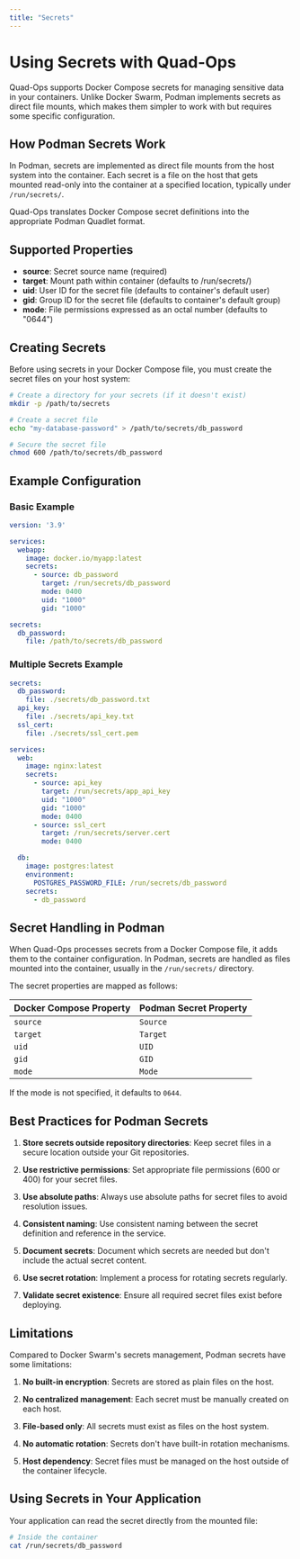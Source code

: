 ```yaml
---
title: "Secrets"
---
```


# Using Secrets with Quad-Ops

Quad-Ops supports Docker Compose secrets for managing sensitive data in your containers. Unlike Docker Swarm, Podman implements secrets as direct file mounts, which makes them simpler to work with but requires some specific configuration.

## How Podman Secrets Work

In Podman, secrets are implemented as direct file mounts from the host system into the container. Each secret is a file on the host that gets mounted read-only into the container at a specified location, typically under `/run/secrets/`.

Quad-Ops translates Docker Compose secret definitions into the appropriate Podman Quadlet format.

## Supported Properties

- **source**: Secret source name (required)
- **target**: Mount path within container (defaults to /run/secrets/<source>)
- **uid**: User ID for the secret file (defaults to container's default user)
- **gid**: Group ID for the secret file (defaults to container's default group)
- **mode**: File permissions expressed as an octal number (defaults to "0644")

## Creating Secrets

Before using secrets in your Docker Compose file, you must create the secret files on your host system:

```bash
# Create a directory for your secrets (if it doesn't exist)
mkdir -p /path/to/secrets

# Create a secret file
echo "my-database-password" > /path/to/secrets/db_password

# Secure the secret file
chmod 600 /path/to/secrets/db_password
```

## Example Configuration

### Basic Example

```yaml
version: '3.9'

services:
  webapp:
    image: docker.io/myapp:latest
    secrets:
      - source: db_password
        target: /run/secrets/db_password
        mode: 0400
        uid: "1000"
        gid: "1000"

secrets:
  db_password:
    file: /path/to/secrets/db_password
```

### Multiple Secrets Example

```yaml
secrets:
  db_password:
    file: ./secrets/db_password.txt
  api_key:
    file: ./secrets/api_key.txt
  ssl_cert:
    file: ./secrets/ssl_cert.pem

services:
  web:
    image: nginx:latest
    secrets:
      - source: api_key
        target: /run/secrets/app_api_key
        uid: "1000"
        gid: "1000"
        mode: 0400
      - source: ssl_cert
        target: /run/secrets/server.cert
        mode: 0400

  db:
    image: postgres:latest
    environment:
      POSTGRES_PASSWORD_FILE: /run/secrets/db_password
    secrets:
      - db_password
```

## Secret Handling in Podman

When Quad-Ops processes secrets from a Docker Compose file, it adds them to the container configuration. In Podman, secrets are handled as files mounted into the container, usually in the `/run/secrets/` directory.

The secret properties are mapped as follows:

| Docker Compose Property | Podman Secret Property |
|-------------------------|------------------------|
| `source` | `Source` |
| `target` | `Target` |
| `uid` | `UID` |
| `gid` | `GID` |
| `mode` | `Mode` |

If the mode is not specified, it defaults to `0644`.

## Best Practices for Podman Secrets

1. **Store secrets outside repository directories**: Keep secret files in a secure location outside your Git repositories.

2. **Use restrictive permissions**: Set appropriate file permissions (600 or 400) for your secret files.

3. **Use absolute paths**: Always use absolute paths for secret files to avoid resolution issues.

4. **Consistent naming**: Use consistent naming between the secret definition and reference in the service.

5. **Document secrets**: Document which secrets are needed but don't include the actual secret content.

6. **Use secret rotation**: Implement a process for rotating secrets regularly.

7. **Validate secret existence**: Ensure all required secret files exist before deploying.

## Limitations

Compared to Docker Swarm's secrets management, Podman secrets have some limitations:

1. **No built-in encryption**: Secrets are stored as plain files on the host.

2. **No centralized management**: Each secret must be manually created on each host.

3. **File-based only**: All secrets must exist as files on the host system.

4. **No automatic rotation**: Secrets don't have built-in rotation mechanisms.

5. **Host dependency**: Secret files must be managed on the host outside of the container lifecycle.

## Using Secrets in Your Application

Your application can read the secret directly from the mounted file:

```bash
# Inside the container
cat /run/secrets/db_password
```